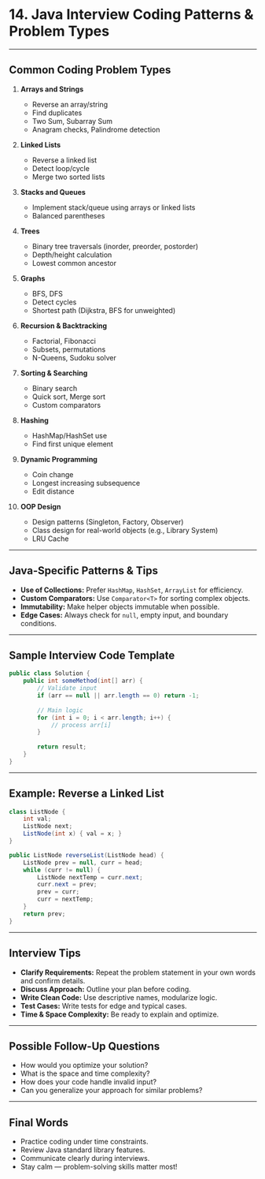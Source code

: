 # 14. Java Interview Coding Patterns & Problem Types

---

## Common Coding Problem Types

1. **Arrays and Strings**
   - Reverse an array/string
   - Find duplicates
   - Two Sum, Subarray Sum
   - Anagram checks, Palindrome detection

2. **Linked Lists**
   - Reverse a linked list
   - Detect loop/cycle
   - Merge two sorted lists

3. **Stacks and Queues**
   - Implement stack/queue using arrays or linked lists
   - Balanced parentheses

4. **Trees**
   - Binary tree traversals (inorder, preorder, postorder)
   - Depth/height calculation
   - Lowest common ancestor

5. **Graphs**
   - BFS, DFS
   - Detect cycles
   - Shortest path (Dijkstra, BFS for unweighted)

6. **Recursion & Backtracking**
   - Factorial, Fibonacci
   - Subsets, permutations
   - N-Queens, Sudoku solver

7. **Sorting & Searching**
   - Binary search
   - Quick sort, Merge sort
   - Custom comparators

8. **Hashing**
   - HashMap/HashSet use
   - Find first unique element

9. **Dynamic Programming**
   - Coin change
   - Longest increasing subsequence
   - Edit distance

10. **OOP Design**
    - Design patterns (Singleton, Factory, Observer)
    - Class design for real-world objects (e.g., Library System)
    - LRU Cache

---

## Java-Specific Patterns & Tips

- **Use of Collections:** Prefer `HashMap`, `HashSet`, `ArrayList` for efficiency.
- **Custom Comparators:** Use `Comparator<T>` for sorting complex objects.
- **Immutability:** Make helper objects immutable when possible.
- **Edge Cases:** Always check for `null`, empty input, and boundary conditions.

---

## Sample Interview Code Template

```java
public class Solution {
    public int someMethod(int[] arr) {
        // Validate input
        if (arr == null || arr.length == 0) return -1;
        
        // Main logic
        for (int i = 0; i < arr.length; i++) {
            // process arr[i]
        }
        
        return result;
    }
}
```

---

## Example: Reverse a Linked List

```java
class ListNode {
    int val;
    ListNode next;
    ListNode(int x) { val = x; }
}

public ListNode reverseList(ListNode head) {
    ListNode prev = null, curr = head;
    while (curr != null) {
        ListNode nextTemp = curr.next;
        curr.next = prev;
        prev = curr;
        curr = nextTemp;
    }
    return prev;
}
```

---

## Interview Tips

- **Clarify Requirements:** Repeat the problem statement in your own words and confirm details.
- **Discuss Approach:** Outline your plan before coding.
- **Write Clean Code:** Use descriptive names, modularize logic.
- **Test Cases:** Write tests for edge and typical cases.
- **Time & Space Complexity:** Be ready to explain and optimize.

---

## Possible Follow-Up Questions

- How would you optimize your solution?
- What is the space and time complexity?
- How does your code handle invalid input?
- Can you generalize your approach for similar problems?

---

## Final Words

- Practice coding under time constraints.
- Review Java standard library features.
- Communicate clearly during interviews.
- Stay calm — problem-solving skills matter most!
